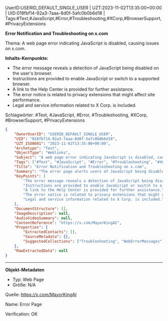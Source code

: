 UserID:USERID_DEFAULT_SINGLE_USER | UZT:2023-11-02T13:35:00+00:00 | UID:018fbf14-92a3-7aaa-8d0f-5afc0b0b6d18 | Tags:#Text,#JavaScript,#Error,#Troubleshooting,#XCorp,#BrowserSupport,#PrivacyExtensions

**Error Notification and Troubleshooting on x.com**

Thema: A web page error indicating JavaScript is disabled, causing issues on x.com.

**Inhalts-Kernpunkte:**
- The error message reveals a detection of JavaScript being disabled on the user's browser.
- Instructions are provided to enable JavaScript or switch to a supported browser.
- A link to the Help Center is provided for further assistance.
- The error notice is related to privacy extensions that might affect site performance.
- Legal and service information related to X Corp. is included.

Schlagwörter: #Text, #JavaScript, #Error, #Troubleshooting, #XCorp, #BrowserSupport, #PrivacyExtensions

```json
{
    "OwnerUserID": "USERID_DEFAULT_SINGLE_USER",
    "UID": "018fbf14-92a3-7aaa-8d0f-5afc0b0b6d18",
    "UZT_ISO8601": "2023-11-02T13:35:00+00:00",
    "Archetype": "Text",
    "ObjectType": "Weblinks",
    "Subject": "A web page error indicating JavaScript is disabled, causing issues on x.com.",
    "Tags": ["#Text", "#JavaScript", "#Error", "#Troubleshooting", "#XCorp", "#BrowserSupport", "#PrivacyExtensions"],
    "Title": "Error Notification and Troubleshooting on x.com",
    "Summary": "The error page alerts users of JavaScript being disabled, with guidance to re-enable it or use a different browser for site compatibility.",
    "KeyPoints": [
        "The error message reveals a detection of JavaScript being disabled on the user's browser.",
        "Instructions are provided to enable JavaScript or switch to a supported browser.",
        "A link to the Help Center is provided for further assistance.",
        "The error notice is related to privacy extensions that might affect site performance.",
        "Legal and service information related to X Corp. is included."
    ],
    "DocumentStructure": [],
    "ImageDescription": null,
    "AudioVideoSummary": null,
    "ContentReference": "https://x.com/MayorKingAI",
    "Properties": {
        "ExtractedContacts": [],
        "SourceMetadata": {},
        "SuggestedCollections": ["Troubleshooting", "WebErrorMessages"]
    },
    "RawExtractedData": null
}
```

---

**Objekt-Metadaten**
- Typ: Web Page
- Größe: N/A

Quelle: https://x.com/MayorKingAI

Name: Error Page

Verification: OK